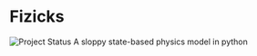 # Fizicks
![Project Status](https://img.shields.io/badge/status-in%20development-orange)
A sloppy state-based physics model in python
